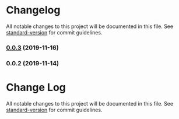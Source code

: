 # Changelog

All notable changes to this project will be documented in this file. See [standard-version](https://github.com/conventional-changelog/standard-version) for commit guidelines.

### [0.0.3](https://github.com/anikethsaha/snarkdown-loader/compare/v0.0.2...v0.0.3) (2019-11-16)

### 0.0.2 (2019-11-14)

# Change Log

All notable changes to this project will be documented in this file. See [standard-version](https://github.com/conventional-changelog/standard-version) for commit guidelines.